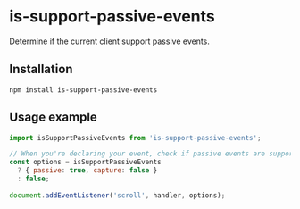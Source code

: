 # is-support-passive-events

Determine if the current client support passive events.

## Installation

```
npm install is-support-passive-events
```

## Usage example

``` javascript
import isSupportPassiveEvents from 'is-support-passive-events';
```

``` javascript
// When you're declaring your event, check if passive events are supported
const options = isSupportPassiveEvents
  ? { passive: true, capture: false }
  : false;
  
document.addEventListener('scroll', handler, options);
```
